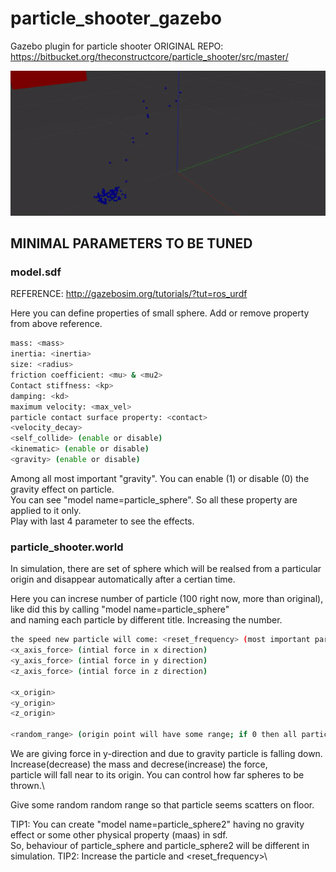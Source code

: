 # particle_shooter_gazebo
Gazebo plugin for particle shooter
ORIGINAL REPO: https://bitbucket.org/theconstructcore/particle_shooter/src/master/

![Alt text](https://github.com/rishabhdevyadav/particle_shooter_gazebo/blob/main/particle_shooter/gif/simulation.gif)


## MINIMAL PARAMETERS TO BE TUNED

### model.sdf
REFERENCE: http://gazebosim.org/tutorials/?tut=ros_urdf

Here you can define properties of small sphere. Add or remove property from above reference. 
```bash
mass: <mass>
inertia: <inertia>
size: <radius>
friction coefficient: <mu> & <mu2>
Contact stiffness: <kp> 
damping: <kd>
maximum velocity: <max_vel>
particle contact surface property: <contact>
<velocity_decay>
<self_collide> (enable or disable)
<kinematic> (enable or disable)
<gravity> (enable or disable)
```
Among all most important "gravity". You can enable (1) or disable (0) the gravity effect on particle.\
You can see "model name=particle_sphere". So all these property are applied to it only.\
Play with last 4 parameter to see the effects.


### particle_shooter.world
In simulation, there are set of sphere which will be realsed from a particular origin and disappear automatically after a certian time.

Here you can increse number of particle (100 right now, more than original), like did this by calling "model name=particle_sphere" \
and naming each particle by different title. Increasing the number. 

```bash
the speed new particle will come: <reset_frequency> (most important para)
<x_axis_force> (intial force in x direction)
<y_axis_force> (intial force in y direction)  
<z_axis_force> (intial force in z direction)

<x_origin>
<y_origin>
<z_origin>

<random_range> (origin point will have some range; if 0 then all particle will relase same origin)
```
We are giving force in y-direction and due to gravity particle is falling down. Increase(decrease) the mass and decrese(increase) the force,\
particle will fall near to its origin. You can control how far spheres to be thrown.\

Give some random random range so that particle seems scatters on floor.

TIP1: You can create "model name=particle_sphere2" having no gravity effect or some other physical property (maas) in sdf.\
      So, behaviour of particle_sphere and particle_sphere2 will be different in simulation.
TIP2: Increase the particle and <reset_frequency>\

